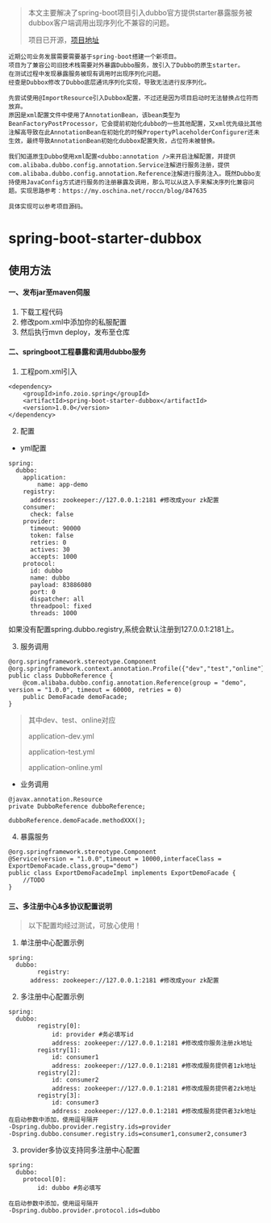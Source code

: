 
> 本文主要解决了spring-boot项目引入dubbo官方提供starter暴露服务被dubbox客户端调用出现序列化不兼容的问题。
>
> 项目已开源，[项目地址](https://github.com/humyna/spring-boot-starter-dubbox)

```
近期公司业务发展需要需要基于spring-boot搭建一个新项目。
项目为了兼容公司旧技术栈需要对外暴露Dubbo服务，故引入了Dubbo的原生starter。
在测试过程中发现暴露服务被现有调用时出现序列化问题。
经查是Dubbox修改了Dubbo底层通讯序列化实现，导致无法进行反序列化。

先尝试使用@ImportResource引入Dubbox配置，不过还是因为项目启动时无法替换占位符而放弃。
原因是xml配置文件中使用了AnnotationBean，该bean类型为BeanFactoryPostProcessor，它会提前初始化dubbo的一些其他配置，又xml优先级比其他注解高导致在此AnnotationBean在初始化的时候PropertyPlaceholderConfigurer还未生效，最终导致AnnotationBean初始化dubbox配置失败，占位符未被替换。

我们知道原生Dubbo使用xml配置<dubbo:annotation />来开启注解配置，并提供com.alibaba.dubbo.config.annotation.Service注解进行服务注册，提供com.alibaba.dubbo.config.annotation.Reference注解进行服务注入。既然Dubbo支持使用JavaConfig方式进行服务的注册暴露及调用，那么可以从这入手来解决序列化兼容问题。实现思路参考：https://my.oschina.net/roccn/blog/847635

具体实现可以参考项目源码。
```

# spring-boot-starter-dubbox
## 使用方法

#### 一、发布jar至maven伺服
1. 下载工程代码
2. 修改pom.xml中添加你的私服配置
3. 然后执行mvn deploy，发布至仓库

#### 二、springboot工程暴露和调用dubbo服务

1. 工程pom.xml引入

```
<dependency>
	<groupId>info.zoio.spring</groupId>
	<artifactId>spring-boot-starter-dubbox</artifactId>
	<version>1.0.0</version>
</dependency>
```

2. 配置

* yml配置

```
spring:
  dubbo:
    application:
        name: app-demo
    registry:
      address: zookeeper://127.0.0.1:2181 #修改成your zk配置
    consumer:
      check: false
    provider:
      timeout: 90000
      token: false
      retries: 0
      actives: 30
      accepts: 1000
    protocol:
      id: dubbo
      name: dubbo
      payload: 83886080
      port: 0
      dispatcher: all
      threadpool: fixed
      threads: 1000
```
如果没有配置spring.dubbo.registry,系统会默认注册到127.0.0.1:2181上。

3. 服务调用
```
@org.springframework.stereotype.Component
@org.springframework.context.annotation.Profile({"dev","test","online"})
public class DubboReference {
	@com.alibaba.dubbo.config.annotation.Reference(group = "demo", version = "1.0.0", timeout = 60000, retries = 0)
	public DemoFacade demoFacade;
}
```

> 其中dev、test、online对应
>
> application-dev.yml
>
> application-test.yml
>
> application-online.yml

* 业务调用

```
@javax.annotation.Resource
private DubboReference dubboReference;

dubboReference.demoFacade.methodXXX();
```

4. 暴露服务

```
@org.springframework.stereotype.Component
@Service(version = "1.0.0",timeout = 10000,interfaceClass = ExportDemoFacade.class,group="demo")
public class ExportDemoFacadeImpl implements ExportDemoFacade {
	//TODO
}
```

#### 三、多注册中心&多协议配置说明
> 以下配置均经过测试，可放心使用！

1. 单注册中心配置示例

```
spring:
  dubbo:
 		registry:
      address: zookeeper://127.0.0.1:2181 #修改成your zk配置
```

2. 多注册中心配置示例

```
spring:
  dubbo:
		registry[0]:
			id: provider #务必填写id
			address: zookeeper://127.0.0.1:2181 #修改成你服务注册zk地址
		registry[1]:
			id: consumer1
			address: zookeeper://127.0.0.1:2181 #修改成服务提供者1zk地址
		registry[2]:
			id: consumer2
			address: zookeeper://127.0.0.1:2181 #修改成服务提供者2zk地址
		registry[3]:
			id: consumer3
			address: zookeeper://127.0.0.1:2181 #修改成服务提供者3zk地址
在启动参数中添加，使用逗号隔开
-Dspring.dubbo.provider.registry.ids=provider
-Dspring.dubbo.consumer.registry.ids=consumer1,consumer2,consumer3
```

3. provider多协议支持同多注册中心配置

```
spring:
  dubbo:
  	protocol[0]:
  		id: dubbo #务必填写

在启动参数中添加，使用逗号隔开
-Dspring.dubbo.provider.protocol.ids=dubbo
```
